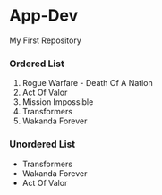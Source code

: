 # App-Dev
My First Repository
### Ordered List
1. Rogue Warfare - Death Of A Nation
2. Act Of Valor
3. Mission Impossible
4. Transformers
5. Wakanda Forever
### Unordered List
- Transformers
- Wakanda Forever
- Act Of Valor 

